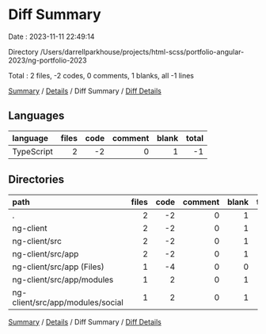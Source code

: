 # Diff Summary

Date : 2023-11-11 22:49:14

Directory /Users/darrellparkhouse/projects/html-scss/portfolio-angular-2023/ng-portfolio-2023

Total : 2 files,  -2 codes, 0 comments, 1 blanks, all -1 lines

[Summary](results.md) / [Details](details.md) / Diff Summary / [Diff Details](diff-details.md)

## Languages
| language | files | code | comment | blank | total |
| :--- | ---: | ---: | ---: | ---: | ---: |
| TypeScript | 2 | -2 | 0 | 1 | -1 |

## Directories
| path | files | code | comment | blank | total |
| :--- | ---: | ---: | ---: | ---: | ---: |
| . | 2 | -2 | 0 | 1 | -1 |
| ng-client | 2 | -2 | 0 | 1 | -1 |
| ng-client/src | 2 | -2 | 0 | 1 | -1 |
| ng-client/src/app | 2 | -2 | 0 | 1 | -1 |
| ng-client/src/app (Files) | 1 | -4 | 0 | 0 | -4 |
| ng-client/src/app/modules | 1 | 2 | 0 | 1 | 3 |
| ng-client/src/app/modules/social | 1 | 2 | 0 | 1 | 3 |

[Summary](results.md) / [Details](details.md) / Diff Summary / [Diff Details](diff-details.md)